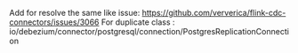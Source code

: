 Add for resolve the same like issue: https://github.com/ververica/flink-cdc-connectors/issues/3066
For duplicate class : io/debezium/connector/postgresql/connection/PostgresReplicationConnection
